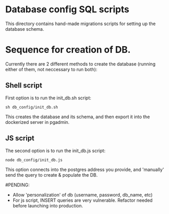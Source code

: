 # Database config SQL scripts

This directory contains hand-made migrations scripts for setting up the database schema.

# Sequence for creation of DB.
Currently there are 2 different methods to create the database (running either of them, not neccessary to run both):

## Shell script
First option is to run the init_db.sh script:
```shell
sh db_config/init_db.sh
```

This creates the database and its schema, and then export it into the dockerized server in pgadmin. 

## JS script
The second option is to run the init_db.js script:

```shell
node db_config/init_db.js
```
This option connects into the postgres address you provide, and 'manually' send the query to create & populate the DB.

#PENDING:
- Allow 'personalization' of db (username, password, db_name, etc)
- For js script, INSERT queries are very vulnerable. Refactor needed before launching into production. 